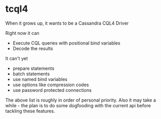 # tcql4

When it grows up, it wants to be a Cassandra CQL4 Driver

Right now it can

* Execute CQL queries with positional bind variables
* Decode the results

It can't yet

* prepare statements
* batch statements
* use named bind variables
* use options like compression codes
* use password protected connections

The above list is roughly in order of personal priority.
Also it may take a while - the plan is to do some dogfooding
with the current api before tackling these features.
